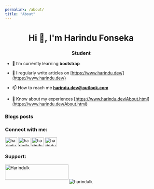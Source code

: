 ```yaml
---
permalink: /about/
title: "About"
---
```


<h1 align="center">Hi 👋, I'm Harindu Fonseka</h1>
<h3 align="center">Student</h3>

- 🌱 I’m currently learning **bootstrap**

- 📝 I regularly write articles on [https://www.harindu.dev/](https://www.harindu.dev/)

- 📫 How to reach me **harindu.dev@outlook.com**

- 📄 Know about my experiences [https://www.harindu.dev/About.html](https://www.harindu.dev/About.html)

### Blogs posts
<!-- BLOG-POST-LIST:START -->
<!-- BLOG-POST-LIST:END -->

<h3 align="left">Connect with me:</h3>
<p align="left">
<a href="https://dev.to/harindullk" target="blank"><img align="center" src="https://cdn.jsdelivr.net/npm/simple-icons@3.0.1/icons/dev-dot-to.svg" alt="harindullk" height="30" width="40" /></a>
<a href="https://twitter.com/harindu_fonseka" target="blank"><img align="center" src="https://cdn.jsdelivr.net/npm/simple-icons@3.0.1/icons/twitter.svg" alt="harindu_fonseka" height="30" width="40" /></a>
<a href="https://linkedin.com/in/harindulk" target="blank"><img align="center" src="https://cdn.jsdelivr.net/npm/simple-icons@3.0.1/icons/linkedin.svg" alt="harindulk" height="30" width="40" /></a>
<a href="https://dribbble.com/harindulk" target="blank"><img align="center" src="https://cdn.jsdelivr.net/npm/simple-icons@3.0.1/icons/dribbble.svg" alt="harindulk" height="30" width="40" /></a>



<h3 align="left">Support:</h3>
<p><a href="https://www.buymeacoffee.com/Harindulk"> <img align="left" src="https://cdn.buymeacoffee.com/buttons/v2/default-yellow.png" height="50" width="210" alt="Harindulk" /></a></p><br><br>

<p><img align="left" src="https://github-readme-stats.vercel.app/api/top-langs?username=harindulk&show_icons=true&locale=en&layout=compact" alt="harindulk" /></p>

